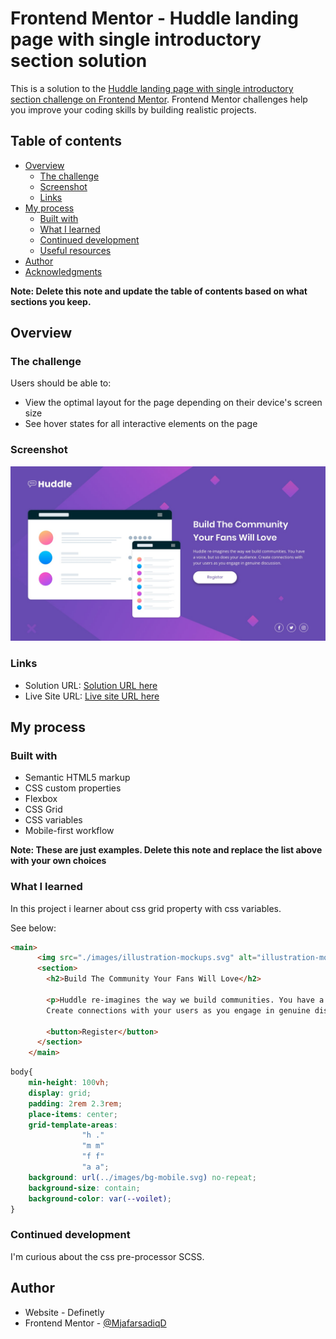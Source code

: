 # Frontend Mentor - Huddle landing page with single introductory section solution

This is a solution to the [Huddle landing page with single introductory section challenge on Frontend Mentor](https://www.frontendmentor.io/challenges/huddle-landing-page-with-a-single-introductory-section-B_2Wvxgi0). Frontend Mentor challenges help you improve your coding skills by building realistic projects. 

## Table of contents

- [Overview](#overview)
  - [The challenge](#the-challenge)
  - [Screenshot](#screenshot)
  - [Links](#links)
- [My process](#my-process)
  - [Built with](#built-with)
  - [What I learned](#what-i-learned)
  - [Continued development](#continued-development)
  - [Useful resources](#useful-resources)
- [Author](#author)
- [Acknowledgments](#acknowledgments)

**Note: Delete this note and update the table of contents based on what sections you keep.**

## Overview

### The challenge

Users should be able to:

- View the optimal layout for the page depending on their device's screen size
- See hover states for all interactive elements on the page

### Screenshot

![](./design/desktop-design.jpg)

### Links

- Solution URL: [Solution URL here](https://your-solution-url.com)
- Live Site URL: [Live site URL here](https://your-live-site-url.com)

## My process

### Built with

- Semantic HTML5 markup
- CSS custom properties
- Flexbox
- CSS Grid
- CSS variables
- Mobile-first workflow

**Note: These are just examples. Delete this note and replace the list above with your own choices**

### What I learned

In this project i learner about css grid property with css variables.

See below:

```html
<main>
      <img src="./images/illustration-mockups.svg" alt="illustration-mockups">
      <section>
        <h2>Build The Community Your Fans Will Love</h2>

        <p>Huddle re-imagines the way we build communities. You have a voice, but so does your audience. 
        Create connections with your users as you engage in genuine discussion.</p> 

        <button>Register</button>
      </section>
    </main>
```
```css
body{
    min-height: 100vh;
    display: grid;
    padding: 2rem 2.3rem;
    place-items: center;
    grid-template-areas: 
                "h ."
                "m m"
                "f f"
                "a a";
    background: url(../images/bg-mobile.svg) no-repeat;
    background-size: contain;
    background-color: var(--voilet);
}

```

### Continued development

I'm curious about the css pre-processor SCSS.


## Author

- Website - Definetly
- Frontend Mentor - [@MjafarsadiqD](https://www.frontendmentor.io/profile/Ashraful-Fuqha)